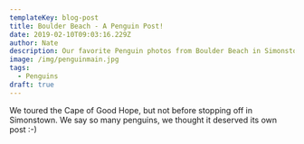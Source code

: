 ```yaml
---
templateKey: blog-post
title: Boulder Beach - A Penguin Post!
date: 2019-02-10T09:03:16.229Z
author: Nate
description: Our favorite Penguin photos from Boulder Beach in Simonstown
image: /img/penguinmain.jpg
tags:
  - Penguins
draft: true
---
```

We toured the Cape of Good Hope, but not before stopping off in Simonstown. We say so many penguins, we thought it deserved its own post :-)
